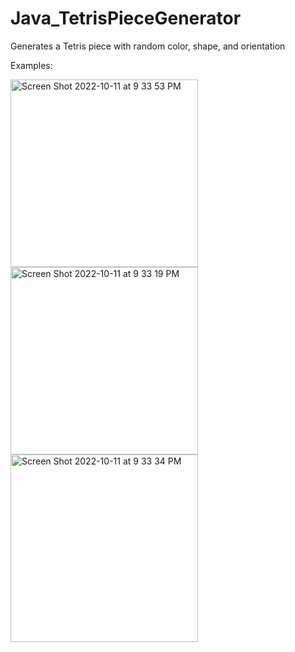 # Java_TetrisPieceGenerator
Generates a Tetris piece with random color, shape, and orientation

Examples:

<img width="300" alt="Screen Shot 2022-10-11 at 9 33 53 PM" src="https://user-images.githubusercontent.com/107063397/195236073-f7b32ae7-e268-4e09-9074-d173c8235a0b.png">
<img width="300" alt="Screen Shot 2022-10-11 at 9 33 19 PM" src="https://user-images.githubusercontent.com/107063397/195236087-f7d590df-cf9d-48c1-9e15-be6448fa9464.png">
<img width="300" alt="Screen Shot 2022-10-11 at 9 33 34 PM" src="https://user-images.githubusercontent.com/107063397/195236093-1fbbd296-e904-4c46-8fa9-62385072d051.png">
